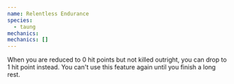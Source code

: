 ```yaml
---
name: Relentless Endurance
species:
  - taung
mechanics:
mechanics: []
---
```

When you are reduced to 0 hit points but not killed outright, you can drop to 1 hit point instead. You can't use this feature again until you finish a long rest.

